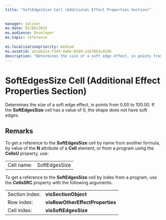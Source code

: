 ```yaml
---
title: "SoftEdgesSize Cell (Additional Effect Properties Section)"
 
 
manager: soliver
ms.date: 03/09/2015
ms.audience: Developer
ms.topic: reference
 
ms.localizationpriority: medium
ms.assetid: a5cde2ca-f343-4a6e-b5d9-a1b78b3cd240
description: "Determines the size of a soft edge effect, in points from 0.00 to 100.00. If the SoftEdgesSize cell has a value of 0, the shape does not have soft edges."
---
```


# SoftEdgesSize Cell (Additional Effect Properties Section)

Determines the size of a soft edge effect, in points from 0.00 to 100.00. If the **SoftEdgesSize** cell has a value of 0, the shape does not have soft edges. 
  
## Remarks

To get a reference to the **SoftEdgesSize** cell by name from another formula, by value of the **N** attribute of a **Cell** element, or from a program using the **CellsU** property, use: 
  
|||
|:-----|:-----|
| Cell name:  <br/> | SoftEdgesSize  <br/> |
   
To get a reference to the **SoftEdgesSize** cell by index from a program, use the **CellsSRC** property with the following arguments: 
  
|||
|:-----|:-----|
| Section index:  <br/> |**visSectionObject** <br/> |
| Row index:  <br/> |**visRowOtherEffectProperties** <br/> |
| Cell index:  <br/> |**visSoftEdgesSize** <br/> |
   

